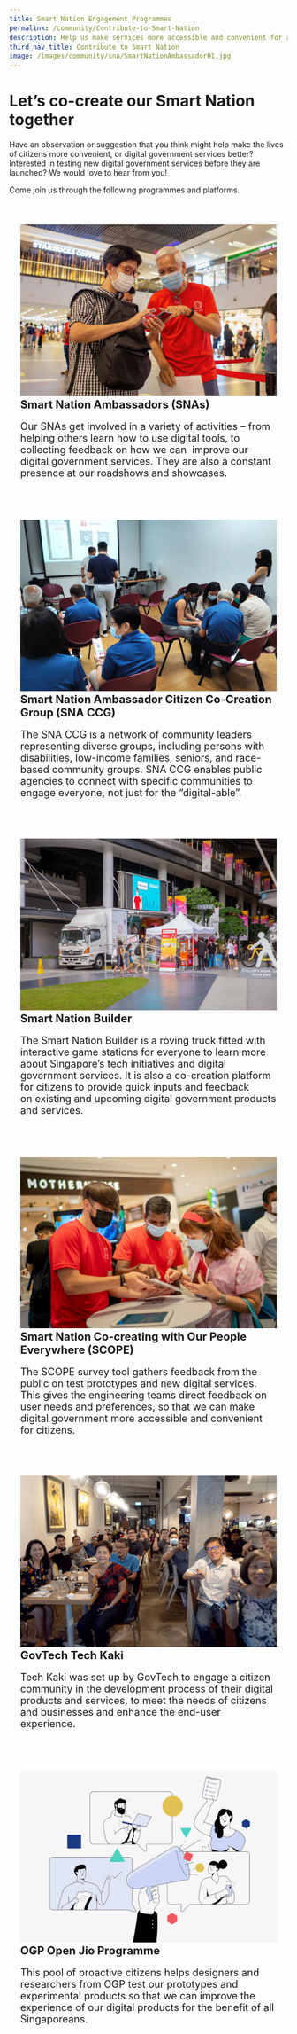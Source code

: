 ```yaml
---
title: Smart Nation Engagement Programmes
permalink: /community/Contribute-to-Smart-Nation
description: Help us make services more accessible and convenient for all Singaporeans.
third_nav_title: Contribute to Smart Nation
image: /images/community/sna/SmartNationAmbassador01.jpg
---
```

# Let’s co-create our Smart Nation together

Have an observation or suggestion that you think might help make the lives of citizens more convenient, or digital government services better? Interested in testing new digital government services before they are launched? We would love to hear from you! 

Come join us through the following programmes and platforms.

<div class="row" style="padding: 20px 0px 0px 0px;">
	<div class="col" style="padding: 20px 20px 20px 20px;"><a href="/community/smart-nation-ambassadors"><img src="/images/community/sna/SmartNationAmbassador07.jpeg" alt="Smart Nation Ambassadors (SNAs)"></a><br>
		<span style="font-size:20px;"><b>Smart Nation Ambassadors (SNAs)</b></span><br><br>
		<span style="font-size:18px;">Our SNAs get involved in a variety of activities – from helping others learn how to use digital tools, to collecting feedback on how we can  improve our digital government services. They are also a constant presence at our roadshows and showcases.
</span><br><br>
</div>&nbsp; &nbsp; &nbsp; &nbsp;

<div class="col" style="padding: 20px 20px 20px 20px;"><a href="/community/snaccg"><img src="/images/community/CCG/SNACCG_01.jpeg" alt="Smart Nation Ambassador Citizen Co-Creation Group (SNA CCG)"></a><br>
	<span style="font-size:20px;"><b>Smart Nation Ambassador Citizen Co-Creation Group (SNA CCG)</b></span><br><br>
	<span style="font-size:18px;">The SNA CCG is a network of community leaders representing diverse groups, including persons with disabilities, low-income families, seniors, and race-based community groups. SNA CCG enables public agencies to connect with specific communities to engage everyone, not just for the “digital-able”.</span><br><br></div>
</div>

<div class="row" style="padding: 15px 0px 0px 0px;">
	<div class="col" style="padding: 20px 20px 20px 20px;">
<a href="/community/showcases/builder"><img src="/images/community/builder/Smart_Nation_Builder_25.jpeg" alt="Smart Nation Builder"></a><br>
	<span style="font-size:20px;"><b>Smart Nation Builder</b></span><br><br>
	<span style="font-size:18px;">The Smart Nation Builder is a roving truck fitted with interactive game stations for everyone to learn more about Singapore’s tech initiatives and digital government services. It is also a co-creation platform for citizens to provide quick inputs and feedback on existing and upcoming digital government products and services.</span><br><br>
	</div>&nbsp; &nbsp; &nbsp; &nbsp;

<div class="col" style="padding: 20px 20px 20px 20px;"><a href="/community/SCOPE"><img src="/images/community/sna/SmartNationAmbassador01.jpg" alt="Smart Nation Co-creating with Our People Everywhere (SCOPE)"></a><br>
	<span style="font-size:20px;"><b>Smart Nation Co-creating with Our People Everywhere (SCOPE)</b></span><br><br>
	<span style="font-size:18px;">The SCOPE survey tool gathers feedback from the public on test prototypes and new digital services. This gives the engineering teams direct feedback on user needs and preferences, so that we can make digital government more accessible and convenient for citizens.</span><br><br></div>
</div>

<div class="row" style="padding: 15px 0px 0px 0px;">
	<div class="col" style="padding: 20px 20px 20px 20px;">
<a href="/community/techkaki"><img src="/images/community/TechKaki/TechKaki_01.jpeg" alt="GovTech Tech Kaki"></a><br>
	<span style="font-size:20px;"><b>GovTech Tech Kaki</b></span><br><br>
	<span style="font-size:18px;">Tech Kaki was set up by GovTech to engage a citizen community in the development process of their digital products and services, to meet the needs of citizens and businesses and enhance the end-user experience.</span><br><br>
	</div>&nbsp; &nbsp; &nbsp; &nbsp;

<div class="col" style="padding: 20px 20px 20px 20px;"><a href="/community/openjio"><img src="/images/community/OpenJio/OpenJio_01.jpeg" alt="OGP Open Jio Programme"></a><br>
	<span style="font-size:20px;"><b>OGP Open Jio Programme</b></span><br><br>
	<span style="font-size:18px;">This pool of proactive citizens helps designers and researchers from OGP test our prototypes and experimental products so that we can improve the experience of our digital products for the benefit of all Singaporeans.</span><br><br></div>
</div>

